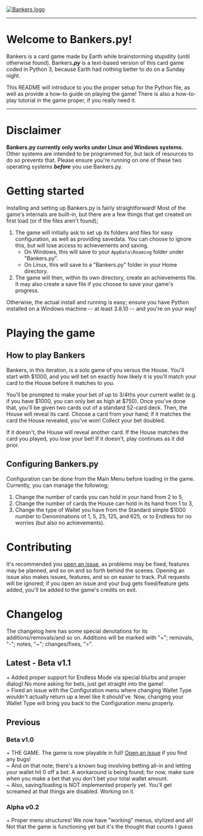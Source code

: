 [![Bankers logo](https://i.imgur.com/aVEdIp2.png)](https://github.com/EarthToAccess/bankers.py)

---

# Welcome to Bankers.py!

Bankers is a card game made by Earth while brainstorming stupidity (until otherwise found). Bankers<b><i>.py</i></b> is a text-based version of this card game coded in Python 3, because Earth had nothing better to do on a Sunday night.

This README will introduce to you the proper setup for the Python file, as well as provide a how-to guide on playing the game! There is also a how-to-play tutorial in the game proper, if you really need it.

---

# Disclaimer

**Bankers.py currently only works under Linux and Windows systems.** Other systems are intended to be programmed for, but lack of resources to do so prevents that. Please ensure you're running on one of these two operating systems ***before*** you use Bankers.py.

# Getting started

Installing and setting up Bankers.py is fairly straightforward! Most of the game's internals are built-in, but there are a few things that get created on first load (or if the files aren't found);

1) The game will initially ask to set up its folders and files for easy configuration, as well as providing savedata. You can choose to ignore this, but will lose access to achievements and saving.
    - On Windows, this will save to your `AppData\Roaming` folder under "Bankers.py".
    - On Linux, this will save to a "Bankers.py" folder in your Home directory.
2) The game will then, within its own directory, create an achievements file. It may also create a save file if you choose to save your game's progress.

Otherwise, the actual install and running is easy; ensure you have Python installed on a Windows machine -- at least 3.8.10 -- and you're on your way!

# Playing the game

## How to play Bankers

Bankers, in this iteration, is a solo game of you versus the House. You'll start with $1000, and you will bet on exactly how likely it is you'll match your card to the House before it matches to you.

You'll be prompted to make your bet of up to 3/4ths your current wallet (e.g. if you have $1000, you can only bet as high at $750). Once you've done that, you'll be given two cards out of a standard 52-card deck. Then, the House will reveal its card. Choose a card from your hand; if it matches the card the House revealed, you've won! Collect your bet doubled. 

If it doesn't, the House will reveal another card. If the House matches the card you played, you lose your bet! If it doesn't, play continues as it did prior.

## Configuring Bankers.py

Configuration can be done from the Main Menu before loading in the game. Currently, you can manage the following;

1) Change the number of cards you can hold in your hand from 2 to 5,
2) Change the number of cards the House can hold in its hand from 1 to 3,
3) Change the type of Wallet you have from the Standard simple $1000 number to Denominations of 1, 5, 25, 125, and 625, or to Endless for no worries (but also no achievements).

# Contributing

It's recommended you [open an issue](https://github.com/EarthToAccess/bankers.py/issues), as problems may be fixed, features may be planned, and so on and so forth behind the scenes. Opening an issue also makes issues, features, and so on easier to track. Pull requests will be ignored; if you open an issue and your bug gets fixed/feature gets added, you'll be added to the game's credits on exit.

# Changelog

The changelog here has some special denotations for its additions/removals/and so on. Additions will be marked with "+"; removals, "-"; notes, "~"; changes/fixes, ">".

## Latest - Beta v1.1

\+ Added proper support for Endless Mode via special blurbs and proper dialog! No more asking for bets, just get straight into the game!  
\> Fixed an issue with the Configuration menu where changing Wallet Type wouldn't actually return up a level like it should've. Now, changing your Wallet Type will bring you back to the Configuration menu properly.  

## Previous

### Beta v1.0

\+ THE GAME. The game is now playable in full! [Open an issue](https://github.com/EarthToAccess/bankers.py/issues) if you find any bugs!  
~ And on that note; there's a known bug involving betting all-in and letting your wallet hit 0 off a bet. A workaround is being found; for now, make sure when you make a bet that you don't bet your total wallet amount.  
~ Also, saving/loading is NOT implemented properly yet. You'll get screamed at that things are disabled. Working on it.

### Alpha v0.2

\+ Proper menu structures! We now have "working" menus, stylized and all! Not that the game is functioning yet but it's the thought that counts I guess
